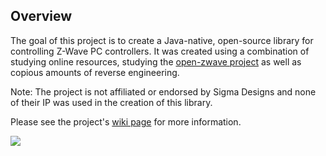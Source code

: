 ## Overview

The goal of this project is to create a Java-native, open-source library for controlling Z-Wave
PC controllers. It was created using a combination of studying online resources, studying the
[open-zwave project](https://code.google.com/p/open-zwave/) as well as copious amounts
of reverse engineering.

Note: The project is not affiliated or endorsed by Sigma Designs and none of their IP was used
in the creation of this library.

Please see the project's [wiki page](https://whizzosoftware.atlassian.net/wiki/display/WZWAV/WZWave+Home) for more information.

![](https://raw.githubusercontent.com/whizzosoftware/WZWave/master/wzwave.jpg)